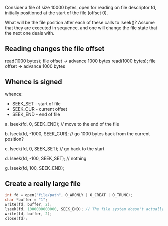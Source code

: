 Consider a file of size 10000 bytes, open for reading on file descriptor fd, initially positioned at the start of the file (offset 0).

What will be the file position after each of these calls to lseek()?
Assume that they are executed in sequence, and one will change the file state that the next one deals with.

## Reading changes the file offset

read(1000 bytes); file offset -> advance 1000 bytes
read(1000 bytes); file offset -> advance 1000 bytes

## Whence is signed

whence:
 - SEEK_SET - start of file
 - SEEK_CUR - current offset
 - SEEK_END - end of file

a. lseek(fd, 0, SEEK_END);
// move to the end of the file

b. lseek(fd, -1000, SEEK_CUR);
// go 1000 bytes back from the current position?

c. lseek(fd, 0, SEEK_SET);
// go back to the start


d. lseek(fd, -100, SEEK_SET);
// nothing

g. lseek(fd, 100, SEEK_END);



## Create a really large file

```c
int fd = open("file/path", O_WRONLY | O_CREAT | O_TRUNC);
char *buffer = "1";
write(fd, buffer, 2);
lseek(fd, 1000000000000, SEEK_END); // The file system doesn't actually allocate this much space.
write(fd, buffer, 2);
close(fd);
```
